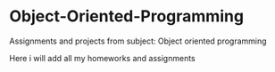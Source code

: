 # Object-Oriented-Programming
Assignments and projects from subject: Object oriented programming 

Here i will add all my homeworks and assignments
